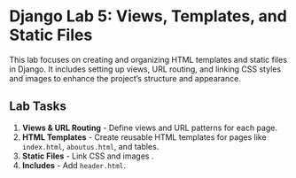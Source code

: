 # Django Lab 5: Views, Templates, and Static Files

This lab focuses on creating and organizing HTML templates and static files in Django. It includes setting up views, URL routing, and linking CSS styles and images to enhance the project’s structure and appearance.

## Lab Tasks
1. **Views & URL Routing** - Define views and URL patterns for each page.
2. **HTML Templates** - Create reusable HTML templates for pages like `index.html`, `aboutus.html`, and tables.
3. **Static Files** - Link CSS and images .
4. **Includes** - Add `header.html`.

